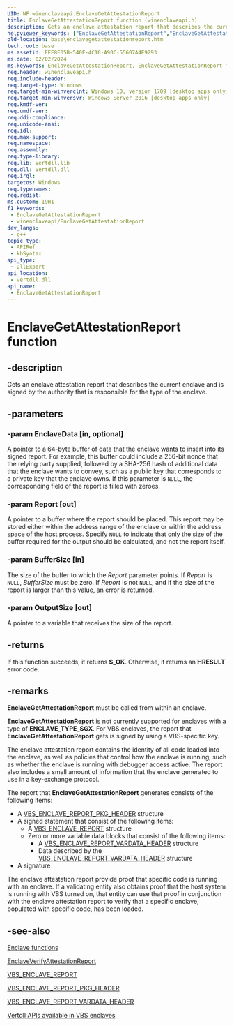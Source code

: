 ```yaml
---
UID: NF:winenclaveapi.EnclaveGetAttestationReport
title: EnclaveGetAttestationReport function (winenclaveapi.h)
description: Gets an enclave attestation report that describes the current enclave and is signed by the authority that is responsible for the type of the enclave.
helpviewer_keywords: ["EnclaveGetAttestationReport","EnclaveGetAttestationReport function","base.enclavegetattestationreport","winenclaveapi/EnclaveGetAttestationReport"]
old-location: base\enclavegetattestationreport.htm
tech.root: base
ms.assetid: FEE8F05B-540F-4C10-A90C-55607A4E9293
ms.date: 02/02/2024
ms.keywords: EnclaveGetAttestationReport, EnclaveGetAttestationReport function, base.enclavegetattestationreport, winenclaveapi/EnclaveGetAttestationReport
req.header: winenclaveapi.h
req.include-header: 
req.target-type: Windows
req.target-min-winverclnt: Windows 10, version 1709 [desktop apps only]
req.target-min-winversvr: Windows Server 2016 [desktop apps only]
req.kmdf-ver: 
req.umdf-ver: 
req.ddi-compliance: 
req.unicode-ansi: 
req.idl: 
req.max-support: 
req.namespace: 
req.assembly: 
req.type-library: 
req.lib: Vertdll.lib
req.dll: Vertdll.dll
req.irql: 
targetos: Windows
req.typenames: 
req.redist: 
ms.custom: 19H1
f1_keywords:
 - EnclaveGetAttestationReport
 - winenclaveapi/EnclaveGetAttestationReport
dev_langs:
 - c++
topic_type:
 - APIRef
 - kbSyntax
api_type:
 - DllExport
api_location:
 - vertdll.dll
api_name:
 - EnclaveGetAttestationReport
---
```


# EnclaveGetAttestationReport function

## -description

Gets an enclave attestation report that describes the current enclave and is signed by the authority that is responsible for the type of the enclave.

## -parameters

### -param EnclaveData [in, optional]

A pointer to a 64-byte buffer of data that the enclave wants to insert into its signed report.  For example, this buffer could include a 256-bit nonce that the relying party supplied, followed by a SHA-256 hash of additional data that the enclave wants to convey, such as a public key that corresponds to a private key that the enclave owns. If this parameter is `NULL`, the corresponding field of the report is  filled with zeroes.

### -param Report [out]

A pointer to a buffer where the report should be placed. This report may be stored either within the address range of the enclave or within the address space of the host process. Specify `NULL` to indicate that only the size of the buffer required for the output should be calculated, and not the report itself.

### -param BufferSize [in]

The size of the buffer to which the *Report* parameter points. If *Report* is `NULL`, *BufferSize* must be zero. If *Report* is not `NULL`, and if the size of the report is larger than this value, an error is returned.

### -param OutputSize [out]

A pointer to a variable that receives the size of the report.

## -returns

If this function succeeds, it returns **S_OK**. Otherwise, it returns an **HRESULT** error code.

## -remarks

**EnclaveGetAttestationReport** must be called from within an enclave.

**EnclaveGetAttestationReport** is not currently supported for enclaves with a type of **ENCLAVE_TYPE_SGX**. For VBS enclaves, the report that **EnclaveGetAttestationReport** gets is signed by using a VBS-specific key.

The enclave attestation report contains the identity of all code loaded into the enclave, as well as policies that control how the enclave is running, such as whether the enclave is running with debugger access active. The report also includes a small amount of information that the enclave generated to use in a key-exchange protocol.

The report that **EnclaveGetAttestationReport** generates consists of the following items:

- A [VBS_ENCLAVE_REPORT_PKG_HEADER](../ntenclv/ns-ntenclv-vbs_enclave_report_pkg_header.md) structure
- A signed statement that consist of the following items:
  - A [VBS_ENCLAVE_REPORT](../ntenclv/ns-ntenclv-vbs_enclave_report.md) structure
  - Zero or more variable data blocks that consist of the following items:
    - A [VBS_ENCLAVE_REPORT_VARDATA_HEADER](../ntenclv/ns-ntenclv-vbs_enclave_report_vardata_header.md) structure
    - Data described by the [VBS_ENCLAVE_REPORT_VARDATA_HEADER](../ntenclv/ns-ntenclv-vbs_enclave_report_vardata_header.md) structure
- A signature

The enclave attestation report provide proof that specific code is running with an enclave.  If a validating entity  also obtains proof that the host system is running with VBS turned on, that entity can use that proof in conjunction with the enclave attestation report to verify that a specific enclave, populated with specific code, has been loaded.

## -see-also

[Enclave functions](/windows/win32/trusted-execution/enclaves-functions)

[EnclaveVerifyAttestationReport](nf-winenclaveapi-enclaveverifyattestationreport.md)

[VBS_ENCLAVE_REPORT](../ntenclv/ns-ntenclv-vbs_enclave_report.md)

[VBS_ENCLAVE_REPORT_PKG_HEADER](../ntenclv/ns-ntenclv-vbs_enclave_report_pkg_header.md)

[VBS_ENCLAVE_REPORT_VARDATA_HEADER](../ntenclv/ns-ntenclv-vbs_enclave_report_vardata_header.md)

[Vertdll APIs available in VBS enclaves](/windows/win32/trusted-execution/enclaves-available-in-vertdll)
